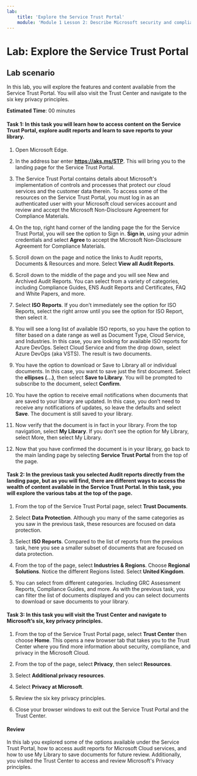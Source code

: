 ```yaml
---
lab:
    title: 'Explore the Service Trust Portal'
    module: 'Module 1 Lesson 2: Describe Microsoft security and compliance principles: Explore the Service Trust Portal'
---
```


# Lab: Explore the Service Trust Portal

## Lab scenario

In this lab, you will explore the features and content available from the Service Trust Portal. You will also visit the Trust Center and navigate to the six key privacy principles.



**Estimated Time**: 00 minutes



#### Task 1: In this task you will learn how to access content on the Service Trust Portal, explore audit reports and learn to save reports to your library. 

1. Open Microsoft Edge.

2. In the address bar enter **https://aks.ms/STP**.  This will bring you to the landing page for the Service Trust Portal.

3. The Service Trust Portal contains details about Microsoft's implementation of controls and processes that protect our cloud services and the customer data therein. To access some of the resources on the Service Trust Portal, you must log in as an authenticated user with your Microsoft cloud services account and review and accept the Microsoft Non-Disclosure Agreement for Compliance Materials.

4. On the top, right hand corner of the landing page the for the Service Trust Portal, you will see the option to Sign in.  **Sign in**, using your admin credentials and select **Agree** to accept the Microsoft Non-Disclosure Agreement for Compliance Materials.

5. Scroll down on the page and notice the links to Audit reports, Documents & Resources and more.  Select **View all Audit Reports**.

6. Scroll down to the middle of the page and you will see New and Archived Audit Reports.  You can select from a variety of categories, including Compliance Guides, ENS Audit Reports and Certificates, FAQ and White Papers, and more.

7. Select **ISO Reports**.  If you don’t immediately see the option for ISO Reports, select the right arrow until you see the option for ISO Report, then select it.

8. You will see a long list of available ISO reports, so you have the option to filter based on a date range as well as Document Type, Cloud Service, and Industries.  In this case, you are looking for available ISO reports for Azure DevOps.  Select Cloud Service and from the drop down, select Azure DevOps (aka VSTS).  The result is two documents.

9. You have the option to download or Save to Library all or individual documents.  In this case, you want to save just the first document.  Select the **ellipses (…)**, then select **Save to Library**.  You will be prompted to subscribe to the document, select **Confirm**.

10. You have the option to receive email notifications when documents that are saved to your library are updated.  In this case, you don’t need to receive any notifications of updates, so leave the defaults and select **Save**.  The document is still saved to your library.

11. Now verify that the document is in fact in your library.  From the top navigation, select **My Library**.  If you don’t see the option for My Library, select More, then select My Library.

12. Now that you have confirmed the document is in your library, go back to the main landing page by selecting **Service Trust Portal** from the top of the page.  



#### Task 2: In the previous task you selected Audit reports directly from the landing page, but as you will find, there are different ways to access the wealth of content available in the Service Trust Portal.  In this task, you will explore the various tabs at the top of the page.

1. From the top of the Service Trust Portal page, select **Trust Documents**.

2. Select **Data Protection**.  Although you many of the same categories as you saw in the previous task, these resources are focused on data protection.

3. Select **ISO Reports**.  Compared to the list of reports from the previous task, here you see a smaller subset of documents that are focused on data protection.

4. From the top of the page, select **Industries & Regions**.  Choose **Regional Solutions**. Notice the different Regions listed.  Select **United Kingdom**.  

5. You can select from different categories.  Including GRC Assessment Reports, Compliance Guides, and more.  As with the previous task, you can filter the list of documents displayed and you can select documents to download or save documents to your library.

#### Task 3: In this task you will visit the Trust Center and navigate to Microsoft’s six, key privacy principles.

1. From the top of the Service Trust Portal page, select **Trust Center** then choose **Home**. This opens a new browser tab that takes you to the Trust Center where you find more information about security, compliance, and privacy in the Microsoft Cloud.

2. From the top of the page, select **Privacy**, then select **Resources**.

3. Select **Additional privacy resources**.

4. Select **Privacy at Microsoft**.

5. Review the six key privacy principles.

6. Close your browser windows to exit out the Service Trust Portal and the Trust Center.

#### Review

In this lab you explored some of the options available under the Service Trust Portal, how to access audit reports for Microsoft Cloud services, and how to use My Library to save documents for future review.  Additionally, you visited the Trust Center to access and review Microsoft's Privacy principles.
